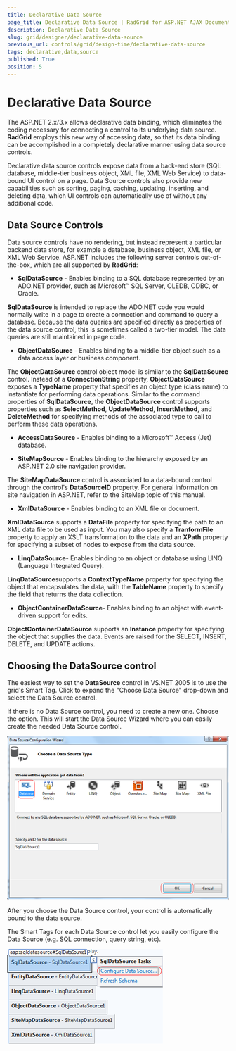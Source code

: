 ```yaml
---
title: Declarative Data Source
page_title: Declarative Data Source | RadGrid for ASP.NET AJAX Documentation
description: Declarative Data Source
slug: grid/designer/declarative-data-source
previous_url: controls/grid/design-time/declarative-data-source
tags: declarative,data,source
published: True
position: 5
---
```


# Declarative Data Source



The ASP.NET 2.x/3.x allows declarative data binding, which eliminates the coding necessary for connecting a control to its underlying data source. **RadGrid** employs this new way of accessing data, so that its data binding can be accomplished in a completely declarative manner using data source controls.

Declarative data source controls expose data from a back-end store (SQL database, middle-tier business object, XML file, XML Web Service) to data-bound UI control on a page. Data Source controls also provide new capabilities such as sorting, paging, caching, updating, inserting, and deleting data, which UI controls can automatically use of without any additional code.

## Data Source Controls

Data source controls have no rendering, but instead represent a particular backend data store, for example a database, business object, XML file, or XML Web Service. ASP.NET includes the following server controls out-of-the-box, which are all supported by **RadGrid**:

* **SqlDataSource** - Enables binding to a SQL database represented by an ADO.NET provider, such as Microsoft™ SQL Server, OLEDB, ODBC, or Oracle.

**SqlDataSource** is intended to replace the ADO.NET code you would normally write in a page to create a connection and command to query a database. Because the data queries are specified directly as properties of the data source control, this is sometimes called a two-tier model. The data queries are still maintained in page code.

* **ObjectDataSource** - Enables binding to a middle-tier object such as a data access layer or business component.

The **ObjectDataSource** control object model is similar to the **SqlDataSource** control. Instead of a **ConnectionString** property, **ObjectDataSource** exposes a **TypeName** property that specifies an object type (class name) to instantiate for performing data operations. Similar to the command properties of **SqlDataSource**, the **ObjectDataSource** control supports properties such as **SelectMethod**, **UpdateMethod**, **InsertMethod**, and **DeleteMethod** for specifying methods of the associated type to call to perform these data operations.

* **AccessDataSource** - Enables binding to a Microsoft™ Access (Jet) database.

* **SiteMapSource** - Enables binding to the hierarchy exposed by an ASP.NET 2.0 site navigation provider.

The **SiteMapDataSource** control is associated to a data-bound control through the control's **DataSourceID** property. For general information on site navigation in ASP.NET, refer to the SiteMap topic of this manual.

* **XmlDataSource** - Enables binding to an XML file or document.

**XmlDataSource** supports a **DataFile** property for specifying the path to an XML data file to be used as input. You may also specify a **TranformFile** property to apply an XSLT transformation to the data and an **XPath** property for specifying a subset of nodes to expose from the data source.

* **LinqDataSource**- Enables binding to an object or database using LINQ (Language Integrated Query).

**LinqDataSource**supports a **ContextTypeName** property for specifying the object that encapsulates the data, with the **TableName** property to specify the field that returns the data collection.

* **ObjectContainerDataSource**- Enables binding to an object with event-driven support for edits.

**ObjectContainerDataSource** supports an **Instance** property for specifying the object that supplies the data. Events are raised for the SELECT, INSERT, DELETE, and UPDATE actions.

## Choosing the DataSource control

The easiest way to set the **DataSource** control in VS.NET 2005 is to use the grid's Smart Tag. Click to expand the "Choose Data Source" drop-down and select the Data Source control.



If there is no Data Source control, you need to create a new one. Choose the <New data source...> option. This will start the Data Source Wizard where you can easily create the needed Data Source control.

![grid gettingstarted 4](images/grid_gettingstarted4.png)

After you choose the Data Source control, your control is automatically bound to the data source.

The Smart Tags for each Data Source control let you easily configure the Data Source (e.g. SQL connection, query string, etc).

![grd Data Source Controls](images/grd_DataSourceControls.png)
